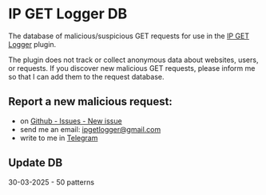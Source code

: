 # IP GET Logger DB

The database of malicious/suspicious GET requests for use in the [IP GET Logger](https://github.com/pekarskyi/ip-get-logger) plugin.

The plugin does not track or collect anonymous data about websites, users, or requests.
If you discover new malicious GET requests, please inform me so that I can add them to the request database.

## Report a new malicious request:

- on [Github - Issues - New issue](https://github.com/pekarskyi/ip-get-logger/issues)
- send me an email: ipgetlogger@gmail.com
- write to me in [Telegram](https://telegram.im/@sovka7)

## Update DB
30-03-2025 - 50 patterns